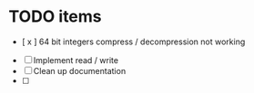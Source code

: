 # TODO items

- [ x ] 64 bit integers compress / decompression not working
- [ ] Implement read / write
- [ ] Clean up documentation
- [ ]